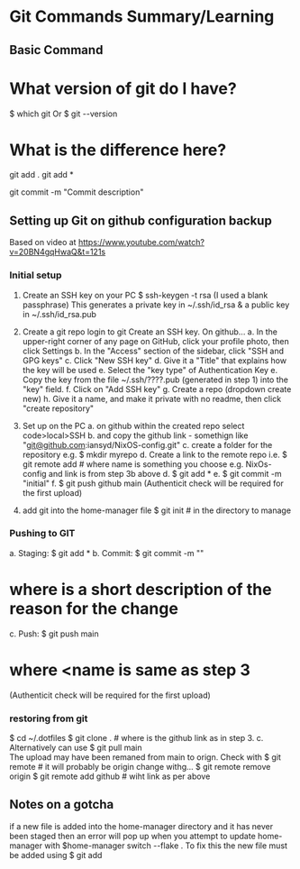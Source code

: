 Git Commands Summary/Learning
=============================


Basic Command
-------------

# What version of git do I have?
$ which git
Or
$ git --version

# What is the difference here?
git add .
git add *

git commit -m "Commit description"


Setting up Git on github configuration backup
---------------------------------------------

Based on video at https://www.youtube.com/watch?v=20BN4gqHwaQ&t=121s

### Initial setup

1. Create an SSH key on your PC
$ ssh-keygen -t rsa
(I used a blank passphrase)
This generates a private key in ~/.ssh/id_rsa & a public key in ~/.ssh/id_rsa.pub

2. Create a git repo
login to git
Create an SSH key. On github...
a. In the upper-right corner of any page on GitHub, click your profile photo, then click Settings
b. In the "Access" section of the sidebar, click "SSH and GPG keys"
c. Click "New SSH key"
d. Give it a "Title" that explains how the key will be used
e. Select the "key type" of Authentication Key
e. Copy the key from the file ~/.ssh/????.pub (generated in step 1) into the "key" field.
f. Click on "Add SSH key"
g. Create a repo (dropdown create new)
h. Give it a name, and make it private with no readme, then click "create repository"

3. Set up on the PC
a. on github within the created repo select code>local>SSH
b. and copy the github link - somethign like "git@github.com:iansyd/NixOS-config.git"
c. create a folder for the repository e.g.
   $ mkdir myrepo
d. Create a link to the remote repo i.e. 
   $ git remote add <name> <link> # where name is something you choose e.g. NixOs-config and link is from step 3b above
d. $ git add *
e. $ git commit -m "initial"
f. $ git push github main
(Authenticit check will be required for the first upload)

4. add git into the home-manager file
$ git init # in the directory to manage

### Pushing to GIT

a. Staging:     $ git add *
b. Commit:      $ git commit -m "<message>"
# where <message> is a short description of the reason for the change
c. Push:        $ git push <name> main
# where <name is same as step 3
(Authenticit check will be required for the first upload)

### restoring from git

$ cd ~/.dotfiles
$ git clone <link> . # where <link> is the github link as in step 3. c.
Alternatively can use $ git pull <name> main  
The upload may have been remaned from main to orign. Check with
$ git remote # it will probably be origin change withg...
$ git remote remove origin
$ git remote add github <link> # wiht link as per above

## Notes on a gotcha

if a new file is added into the home-manager directory and it has never been staged
then an error will pop up when you attempt to update home-manager with
$home-manager switch --flake .
To fix this the new file  must be added using
$ git add <addedfile>


